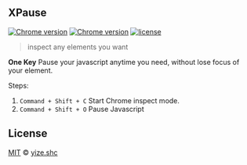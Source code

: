 ## XPause

[![Chrome version][badge-cws]][link-cws] [![Chrome version][badge-cws-count]][link-cws] [![license][badge-license]][link-xpause]

> inspect any elements you want

**One Key** Pause your javascript anytime you need, without lose focus of your element. 

Steps:

1. `Command + Shift + C` Start Chrome inspect mode.
2. `Command + Shift + O` Pause Javascript

## License

[MIT](https://opensource.org/licenses/MIT) © [yize.shc](https://nsole.co)

[link-xpause]: https://github.com/yize/xpause
[link-cws]: https://chrome.google.com/webstore/detail/xpause/ebkbkhnladdefkeabphljakjajcdonib
[link-travis]: https://travis-ci.org/yize/xpause
[link-coverage]: https://coveralls.io/github/yize/xpause?branch=master
[badge-license]: https://img.shields.io/github/license/yize/xpause.svg
[badge-cws]: https://img.shields.io/chrome-web-store/v/ebkbkhnladdefkeabphljakjajcdonib.svg?label=chrome
[badge-cws-count]: https://img.shields.io/chrome-web-store/users/ebkbkhnladdefkeabphljakjajcdonib.svg